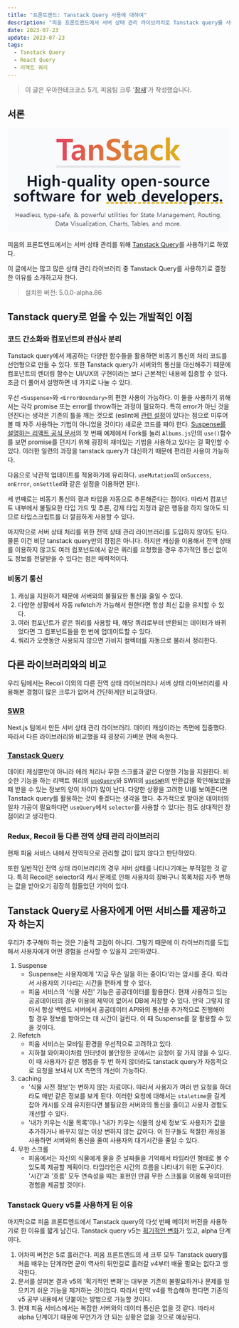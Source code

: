 ```yaml
---
title: "프론트엔드: Tanstack Query 사용에 대하여"
description: "피움 프론트엔드에서 서버 상태 관리 라이브러리로 Tanstack query를 사용하기로 한 이유를 알아보아요"
date: 2023-07-23
update: 2023-07-23
tags:
  - Tanstack Query
  - React Query
  - 리액트 쿼리
---
```


> 이 글은 우아한테크코스 5기, 피움팀 크루 '[참새](https://github.com/WaiNaat)'가 작성했습니다.
 

## 서론

![Tanstack: High-quality open-source software for web developers. Headless, type-safe, and powerful utilities for state management, routing, data visualization, charts, tables, and more.](.index_images/tanstack.png)

피움의 프론트엔드에서는 서버 상태 관리를 위해 [Tanstack Query](https://tanstack.com/query/v5/docs/react/overview)를 사용하기로 하였다.

이 글에서는 많고 많은 상태 관리 라이브러리 중 Tanstack Query를 사용하기로 결정한 이유를 소개하고자 한다.

> 설치한 버전: 5.0.0-alpha.86

## Tanstack query로 얻을 수 있는 개발적인 이점

### 코드 간소화와 컴포넌트의 관심사 분리

Tanstack query에서 제공하는 다양한 함수들을 활용하면 비동기 통신의 처리 코드를 선언형으로 만들 수 있다. 또한 Tanstack query가 서버와의 통신을 대신해주기 때문에 컴포넌트의 렌더링 함수는 UI/UX의 구현이라는 보다 근본적인 내용에 집중할 수 있다. 조금 더 풀어서 설명하면 네 가지로 나눌 수 있다.

우선 `<Suspense>`와 `<ErrorBoundary>`의 편한 사용이 가능하다. 이 둘을 사용하기 위해서는 각각 promise 또는 error를 throw하는 과정이 필요하다. 특히 error가 아닌 것을 던진다는 생각은 기존의 틀을 깨는 것으로 (eslint에 [관련 설정](https://eslint.org/docs/latest/rules/no-throw-literal)이 있다는 점으로 미루어 볼 때 자주 사용하는 기법이 아니었을 것이다) 새로운 코드를 짜야 한다. [Suspense를 설명하는 리액트 공식 문서](https://react.dev/reference/react/Suspense#displaying-a-fallback-while-content-is-loading)의 첫 번째 예제에서 Fork를 눌러 `Albums.js`안의 `use()`함수를 보면 promise를 던지기 위해 굉장히 재미있는 기법을 사용하고 있다는 걸 확인할 수 있다. 이러한 일련의 과정을 tanstack query가 대신하기 때문에 편리한 사용이 가능하다.

다음으로 낙관적 업데이트를 적용하기에 유리하다. `useMutation`의 `onSuccess`, `onError`, `onSettled`와 같은 설정을 이용하면 된다.

세 번째로는 비동기 통신의 결과 타입을 자동으로 추론해준다는 점이다. 따라서 컴포넌트 내부에서 불필요한 타입 가드 및 추론, 강제 타입 지정과 같은 행동을 하지 않아도 되므로 타입스크립트를 더 깔끔하게 사용할 수 있다.

마지막으로 서버 상태 처리를 위한 전역 상태 관리 라이브러리를 도입하지 않아도 된다. 물론 이건 비단 tanstack query만의 장점은 아니다. 하지만 캐싱을 이용해서 전역 상태를 이용하지 않고도 여러 컴포넌트에서 같은 쿼리를 요청했을 경우 추가적인 통신 없이도 정보를 전달받을 수 있다는 점은 매력적이다.

### 비동기 통신

1. 캐싱을 지원하기 때문에 서버와의 불필요한 통신을 줄일 수 있다.
2. 다양한 상황에서 자동 refetch가 가능해서 원한다면 항상 최신 값을 유지할 수 있다.
3. 여러 컴포넌트가 같은 쿼리를 사용할 때, 해당 쿼리로부터 반환되는 데이터가 바뀌었다면 그 컴포넌트들을 한 번에 업데이트할 수 있다.
4. 쿼리가 오랫동안 사용되지 않으면 가비지 컬렉터를 자동으로 불러서 정리한다.

## 다른 라이브러리와의 비교

우리 팀에서는 Recoil 이외의 다른 전역 상태 라이브러리나 서버 상태 라이브러리를 사용해본 경험이 많은 크루가 없어서 간단하게만 비교하였다.

### [SWR](https://github.com/vercel/swr)

Next.js 팀에서 만든 서버 상태 관리 라이브러리. 데이터 캐싱이라는 측면에 집중했다. 따라서 다른 라이브러리와 비교했을 때 굉장히 가벼운 편에 속한다.

### [Tanstack Query](https://tanstack.com/query/v5/docs/react)

데이터 캐싱뿐만이 아니라 에러 처리나 무한 스크롤과 같은 다양한 기능을 지원한다. 비슷한 기능을 하는 리액트 쿼리의 [`useQuery`](https://tanstack.com/query/v5/docs/react/reference/useQuery)와 SWR의 [`useSWR`](https://swr.vercel.app/docs/data-fetching)의 반환값을 확인해보았을 때 받을 수 있는 정보의 양이 차이가 많이 난다. 다양한 상황을 고려한 UI를 보여준다면 Tanstack query를 활용하는 것이 좋겠다는 생각을 했다. 추가적으로 받아온 데이터의 일차 가공이 필요하다면 `useQuery`에서 `selector`를 사용할 수 있다는 점도 상대적인 장점이라고 생각한다.

### Redux, Recoil 등 다른 전역 상태 관리 라이브러리

현재 피움 서비스 내에서 전역적으로 관리할 값이 많지 않다고 판단하였다.

또한 일반적인 전역 상태 라이브러리의 경우 서버 상태를 나타나기에는 부적절한 것 같다. 특히 Recoil은 selector의 캐시 문제로 인해 사용자의 장바구니 목록처럼 자주 변하는 값을 받아오기 굉장히 힘들었던 기억이 있다.

## Tanstack Query로 사용자에게 어떤 서비스를 제공하고자 하는지

우리가 추구해야 하는 것은 기술적 고점이 아니다. 그렇기 때문에 이 라이브러리를 도입해서 사용자에게 어떤 경험을 선사할 수 있을지 고민하였다.

1. Suspense
    - Suspense는 사용자에게 '지금 무슨 일을 하는 중이다'라는 암시를 준다. 따라서 사용자의 기다리는 시간을 편하게 할 수 있다.
    - 피움 서비스의 '식물 사전' 기능은 공공데이터를 활용한다. 현재 사용하고 있는 공공데이터의 경우 이용에 제약이 없어서 DB에 저장할 수 있다. 만약 그렇지 않아서 항상 백엔드 서버에서 공공데이터 API와의 통신을 추가적으로 진행해야 할 경우 정보를 받아오는 데 시간이 걸린다. 이 때 Suspense를 잘 활용할 수 있을 것이다.
2. Refetch
    - 피움 서비스는 모바일 환경을 우선적으로 고려하고 있다.
    - 지하철 와이파이처럼 인터넷이 불안정한 곳에서는 요청이 잘 가지 않을 수 있다. 이 때 사용자가 같은 행동을 두 번 하지 않더라도 tanstack query가 자동적으로 요청을 보내서 UX 측면의 개선이 가능하다.
3. caching
    - '식물 사전 정보'는 변하지 않는 자료이다. 따라서 사용자가 여러 번 요청을 하더라도 매번 같은 정보를 보게 된다. 이러한 요청에 대해서는 `staletime`을 길게 잡아 캐시를 오래 유지한다면 불필요한 서버와의 통신을 줄이고 사용자 경험도 개선할 수 있다.
    - '내가 키우는 식물 목록'이나 '내가 키우는 식물의 상세 정보'도 사용자가 값을 추가하거나 바꾸지 않는 이상 변하지 않는 값이다. 이 친구들도 적절한 캐싱을 사용하면 서버와의 통신을 줄여 사용자의 대기시간을 줄일 수 있다.
4. 무한 스크롤
    - 피움에서는 자신의 식물에게 물을 준 날짜들을 기억해서 타임라인 형태로 볼 수 있도록 제공할 계획이다. 타임라인은 시간의 흐름을 나타내기 위한 도구이다. '시간'과 '흐름' 모두 연속성을 띠는 표현인 만큼 무한 스크롤을 이용해 유의미한 경험을 제공할 것이다.


### Tanstack Query v5를 사용하게 된 이유

마지막으로 피움 프론트엔드에서 Tanstack query의 다섯 번째 메이저 버전을 사용하기로 한 이유를 짧게 남긴다. Tanstack query v5는 [획기적인 변화](https://tanstack.com/query/v5/docs/react/guides/migrating-to-v5)가 있고, alpha 단계이다.

1. 어차피 버전은 5로 흘러간다. 피움 프론트엔드의 세 크루 모두 Tanstack query를 처음 배우는 단계라면 굳이 역사의 뒤안길로 흘러갈 v4부터 배울 필요는 없다고 생각한다.
2. 문서를 살펴본 결과 v5의 '획기적인 변화'는 대부분 기존의 불필요하거나 문제를 일으키기 쉬운 기능을 제거하는 것이었다. 따라서 만약 v4를 학습해야 한다면 기존의 v5 공부 내용에서 덧붙이는 방법으로 가능할 것이다.
3. 현재 피움 서비스에서는 복잡한 서버와의 데이터 통신은 없을 것 같다. 따라서 alpha 단계이기 때문에 무언가가 안 되는 상황은 없을 것으로 예상된다.
